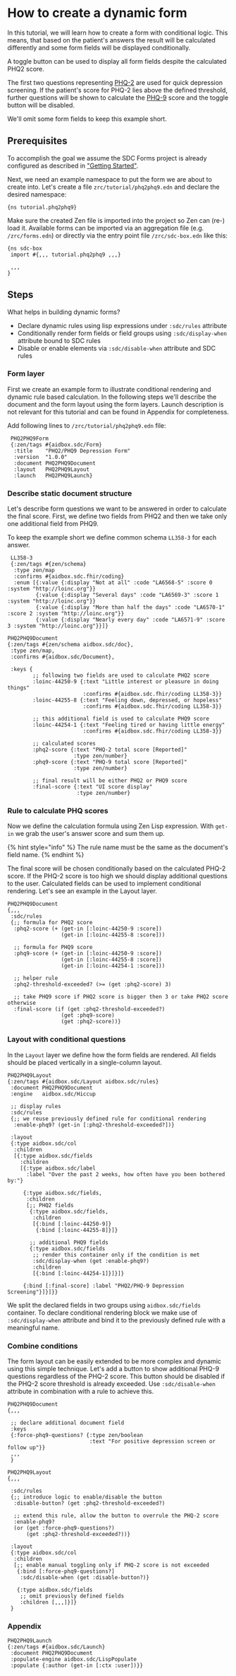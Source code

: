 # How to create a dynamic form

In this tutorial, we will learn how to create a form with conditional logic. This means, that based on the patient's answers the result will be calculated differently and some form fields will be displayed conditionally.

A toggle button can be used to display all form fields despite the calculated PHQ2 score.

The first two questions representing [PHQ-2](https://loinc.org/55757-9/) are used for quick depression screening. If the patient's score for PHQ-2 lies above the defined threshold, further questions will be shown to calculate the [PHQ-9](https://loinc.org/44249-1/) score and the toggle button will be disabled.

We'll omit some form fields to keep this example short.

## Prerequisites

To accomplish the goal we assume the SDC Forms project is already configured as described in ["Getting Started"](https://docs.aidbox.app/modules-1/aidbox-forms/getting-started).

Next, we need an example namespace to put the form we are about to create into. Let's create a file `zrc/tutorial/phq2phq9.edn` and declare the desired namespace:

```
{ns tutorial.phq2phq9}
```

Make sure the created Zen file is imported into the project so Zen can (re-) load it. Available forms can be imported via an aggregation file (e.g. `/zrc/forms.edn`) or directly via the entry point file `/zrc/sdc-box.edn` like this:

```
{ns sdc-box
 import #{,,, tutorial.phq2phq9 ,,,}

 ,,,
}
```

## Steps

What helps in building dynamic forms?

* Declare dynamic rules using lisp expressions under `:sdc/rules` attribute
* Conditionally render form fields or field groups using `:sdc/display-when` attribute bound to SDC rules
* Disable or enable elements via `:sdc/disable-when` attribute and SDC rules

### Form layer

First we create an example form to illustrate conditional rendering and dynamic rule based calculation. In the following steps we'll describe the document and the form layout using the form layers. Launch description is not relevant for this tutorial and can be found in Appendix for completeness.

Add following lines to `/zrc/tutorial/phq2phq9.edn` file:

```
 PHQ2PHQ9Form
 {:zen/tags #{aidbox.sdc/Form}
  :title    "PHQ2/PHQ9 Depression Form"
  :version  "1.0.0"
  :document PHQ2PHQ9Document
  :layout   PHQ2PHQ9Layout
  :launch   PHQ2PHQ9Launch}
```

### Describe static document structure

Let's describe form questions we want to be answered in order to calculate the final score. First, we define two fields from PHQ2 and then we take only one additional field from PHQ9.

To keep the example short we define common schema `LL358-3` for each answer.

```
 LL358-3
 {:zen/tags #{zen/schema}
  :type zen/map
  :confirms #{aidbox.sdc.fhir/coding}
  :enum [{:value {:display "Not at all" :code "LA6568-5" :score 0 :system "http://loinc.org"}}
         {:value {:display "Several days" :code "LA6569-3" :score 1 :system "http://loinc.org"}}
         {:value {:display "More than half the days" :code "LA6570-1" :score 2 :system "http://loinc.org"}}
         {:value {:display "Nearly every day" :code "LA6571-9" :score 3 :system "http://loinc.org"}}]}

PHQ2PHQ9Document
{:zen/tags #{zen/schema aidbox.sdc/doc},
 :type zen/map,
 :confirms #{aidbox.sdc/Document},

 :keys {
        ;; following two fields are used to calculate PHQ2 score
        :loinc-44250-9 {:text "Little interest or pleasure in doing things"
                        :confirms #{aidbox.sdc.fhir/coding LL358-3}}
        :loinc-44255-8 {:text "Feeling down, depressed, or hopeless"
                        :confirms #{aidbox.sdc.fhir/coding LL358-3}}

        ;; this additional field is used to calculate PHQ9 score
        :loinc-44254-1 {:text "Feeling tired or having little energy"
                        :confirms #{aidbox.sdc.fhir/coding LL358-3}}

        ;; calculated scores
        :phq2-score {:text "PHQ-2 total score [Reported]"
                     :type zen/number}
        :phq9-score {:text "PHQ-9 total score [Reported]"
                     :type zen/number}

        ;; final result will be either PHQ2 or PHQ9 score
        :final-score {:text "UI score display" 
                      :type zen/number}

```

### Rule to calculate PHQ scores

Now we define the calculation formula using Zen Lisp expression. With `get-in` we grab the user's answer score and sum them up.

{% hint style="info" %}
The rule name must be the same as the document's field name.
{% endhint %}

The final score will be chosen conditionally based on the calculated PHQ-2 score. If the PHQ-2 score is too high we should display additional questions to the user. Calculated fields can be used to implement conditional rendering. Let's see an example in the Layout layer.

```
PHQ2PHQ9Document
{,,,
 :sdc/rules
 {;; formula for PHQ2 score
  :phq2-score (+ (get-in [:loinc-44250-9 :score])
                 (get-in [:loinc-44255-8 :score]))

  ;; formula for PHQ9 score
  :phq9-score (+ (get-in [:loinc-44250-9 :score])
                 (get-in [:loinc-44255-8 :score])
                 (get-in [:loinc-44254-1 :score]))

  ;; helper rule
  :phq2-threshold-exceeded? (>= (get :phq2-score) 3)

  ;; take PHQ9 score if PHQ2 score is bigger then 3 or take PHQ2 score otherwise
  :final-score (if (get :phq2-threshold-exceeded?)
                 (get :phq9-score)
                 (get :phq2-score))}
```

### Layout with conditional questions

In the `Layout` layer we define how the form fields are rendered. All fields should be placed vertically in a single-column layout.

```
PHQ2PHQ9Layout
{:zen/tags #{aidbox.sdc/Layout aidbox.sdc/rules}
 :document PHQ2PHQ9Document
 :engine   aidbox.sdc/Hiccup

 ;; display rules
 :sdc/rules
 {;; we reuse previously defined rule for conditional rendering
  :enable-phq9? (get-in [:phq2-threshold-exceeded?])}

 :layout
 {:type aidbox.sdc/col
  :children
  [{:type aidbox.sdc/fields
    :children
    [{:type aidbox.sdc/label
      :label "Over the past 2 weeks, how often have you been bothered by:"}

     {:type aidbox.sdc/fields,
      :children
      [;; PHQ2 fields
       {:type aidbox.sdc/fields,
        :children
        [{:bind [:loinc-44250-9]}
         {:bind [:loinc-44255-8]}]}

       ;; additional PHQ9 fields
       {:type aidbox.sdc/fields
        ;; render this container only if the condition is met
        :sdc/display-when (get :enable-phq9?)
        :children
        [{:bind [:loinc-44254-1]}]}]}

     {:bind [:final-score] :label "PHQ2/PHQ-9 Depression Screening"}]}]}}
```

We split the declared fields in two groups using `aidbox.sdc/fields` container. To declare conditional rendering block we make use of `:sdc/display-when` attribute and bind it to the previously defined rule with a meaningful name.

### Combine conditions

The form layout can be easily extended to be more complex and dynamic using this simple technique. Let's add a button to show additional PHQ-9 questions regardless of the PHQ-2 score. This button should be disabled if the PHQ-2 score threshold is already exceeded. Use `:sdc/disable-when` attribute in combination with a rule to achieve this.

```
PHQ2PHQ9Document
{,,,

 ;; declare additional document field
 :keys
 {:force-phq9-questions? {:type zen/boolean
                          :text "For positive depression screen or follow up"}}
 ,,,
 }

PHQ2PHQ9Layout
{,,,

 :sdc/rules
 {;; introduce logic to enable/disable the button
  :disable-button? (get :phq2-threshold-exceeded?)

  ;; extend this rule, allow the button to overrule the PHQ-2 score
  :enable-phq9?
  (or (get :force-phq9-questions?)
      (get :phq2-threshold-exceeded?))}

 :layout
 {:type aidbox.sdc/col
  :children
  [;; enable manual toggling only if PHQ-2 score is not exceeded
   {:bind [:force-phq9-questions?]
    :sdc/disable-when (get :disable-button?)}

   {:type aidbox.sdc/fields
    ;; omit previously defined fields
    :children [,,,]}]}
 }
```

### Appendix

```
PHQ2PHQ9Launch
{:zen/tags #{aidbox.sdc/Launch}
 :document PHQ2PHQ9Document
 :populate-engine aidbox.sdc/LispPopulate
 :populate {:author (get-in [:ctx :user])}}
```

